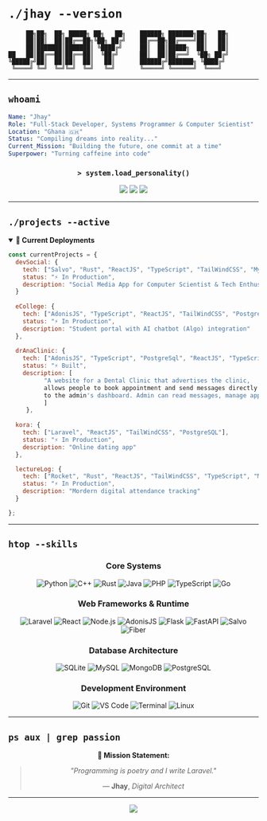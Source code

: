 # `./jhay --version`

```ascii
     ██╗██╗  ██╗ █████╗ ██╗   ██╗    ██████╗ ███████╗██╗   ██╗
     ██║██║  ██║██╔══██╗╚██╗ ██╔╝    ██╔══██╗██╔════╝██║   ██║
     ██║███████║███████║ ╚████╔╝     ██║  ██║█████╗  ██║   ██║
██   ██║██╔══██║██╔══██║  ╚██╔╝      ██║  ██║██╔══╝  ╚██╗ ██╔╝
╚█████╔╝██║  ██║██║  ██║   ██║       ██████╔╝███████╗ ╚████╔╝ 
 ╚════╝ ╚═╝  ╚═╝╚═╝  ╚═╝   ╚═╝       ╚═════╝ ╚══════╝  ╚═══╝  
```
---

## `whoami`

```yaml
Name: "Jhay"
Role: "Full-Stack Developer, Systems Programmer & Computer Scientist"
Location: "Ghana 🇬🇭"
Status: "Compiling dreams into reality..."
Current_Mission: "Building the future, one commit at a time"
Superpower: "Turning caffeine into code"
```

<div align="center">

### `> system.load_personality()`

[![](https://img.shields.io/badge/Founder-AlgoriX-00FFFF?style=for-the-badge&logo=data:image/svg+xml;base64,PHN2ZyB3aWR0aD0iMjQiIGhlaWdodD0iMjQiIHZpZXdCb3g9IjAgMCAyNCAyNCIgZmlsbD0ibm9uZSIgeG1sbnM9Imh0dHA6Ly93d3cudzMub3JnLzIwMDAvc3ZnIj4KPHBhdGggZD0iTTEyIDJMMTMuMDkgOC4yNkwyMCA5TDEzLjA5IDE1Ljc0TDEyIDIyTDEwLjkxIDE1Ljc0TDQgOUwxMC45MSA4LjI2TDEyIDJaIiBmaWxsPSIjMDBGRkZGIi8+Cjwvc3ZnPgo=)](https://algorix.netlify.app/)
[![](https://img.shields.io/badge/Executive_Board-SLINT_Tech-FF00FF?style=for-the-badge&logo=data:image/svg+xml;base64,PHN2ZyB3aWR0aD0iMjQiIGhlaWdodD0iMjQiIHZpZXdCb3g9IjAgMCAyNCAyNCIgZmlsbD0ibm9uZSIgeG1sbnM9Imh0dHA6Ly93d3cudzMub3JnLzIwMDAvc3ZnIj4KPHBhdGggZD0iTTEyIDJMMTMuMDkgOC4yNkwyMCA5TDEzLjA5IDE1Ljc0TDEyIDIyTDEwLjkxIDE1Ljc0TDQgOUwxMC45MSA4LjI2TDEyIDJaIiBmaWxsPSIjRkYwMEZGIi8+Cjwvc3ZnPgo=)](#)
[![](https://img.shields.io/badge/Status-Caffeinated-FFFF00?style=for-the-badge&logo=coffee&logoColor=black)](#)

</div>

---

## `./projects --active`

<details open>
<summary><b>🚀 Current Deployments</b></summary>

```javascript
const currentProjects = {
  devSocial: {
    tech: ["Salvo", "Rust", "ReactJS", "TypeScript", "TailWindCSS", "MySQL"],
    status: "⚡ In Production",
    description: "Social Media App for Computer Scientist & Tech Enthusiats"
  }
  
  eCollege: {
    tech: ["AdonisJS", "TypeScript", "ReactJS", "TailWindCSS", "PostgreSQL"],
    status: "⚡ In Production",
    description: "Student portal with AI chatbot (Algo) integration"
  },
  
  drAnaClinic: {
    tech: ["AdonisJS", "TypeScript", "PostgreSql", "ReactJS", "TypeScript", "TailWindCSS"],
    status: "⚡ Built",
    description: [
          "A website for a Dental Clinic that advertises the clinic,
          allows people to book appointment and send messages directly
          to the admin's dashboard. Admin can read messages, manage appointments and many more"
          ]
     },
  
  kora: {
    tech: ["Laravel", "ReactJS", "TailWindCSS", "PostgreSQL"],
    status: "⚡ In Production",
    description: "Online dating app"
  },

  lectureLog: {
    tech: ["Rocket", "Rust", "ReactJS", "TailWindCSS", "TypeScript", "MySQL"],
    status: "⚡ In Production",
    description: "Mordern digital attendance tracking"
  }

};
```

</details>

---

## `htop --skills`

<div align="center">

### **Core Systems**
![Python](https://img.shields.io/badge/Python-FFD43B?style=for-the-badge&logo=python&logoColor=blue&labelColor=black)
![C++](https://img.shields.io/badge/C++-00599C?style=for-the-badge&logo=cplusplus&logoColor=white&labelColor=black)
![Rust](https://img.shields.io/badge/Rust-CE422B?style=for-the-badge&logo=rust&logoColor=white&labelColor=black)
![Java](https://img.shields.io/badge/Java-ED8B00?style=for-the-badge&logo=java&logoColor=white&labelColor=black)
![PHP](https://img.shields.io/badge/PHP-777BB4?style=for-the-badge&logo=php&logoColor=white&labelColor=black)
![TypeScript](https://img.shields.io/badge/TypeScript-007ACC?style=for-the-badge&logo=typescript&logoColor=white&labelColor=black)
![Go](https://img.shields.io/badge/Go-00ADD8?style=for-the-badge&logo=go&logoColor=white&labelColor=black)

### **Web Frameworks & Runtime**
![Laravel](https://img.shields.io/badge/Laravel-FF2D20?style=for-the-badge&logo=laravel&logoColor=white&labelColor=black)
![React](https://img.shields.io/badge/React-20232A?style=for-the-badge&logo=react&logoColor=61DAFB&labelColor=black)
![Node.js](https://img.shields.io/badge/Node.js-43853D?style=for-the-badge&logo=node.js&logoColor=white&labelColor=black)
![AdonisJS](https://img.shields.io/badge/AdonisJS-220052?style=for-the-badge&logo=adonisjs&logoColor=white&labelColor=black)
![Flask](https://img.shields.io/badge/Flask-000000?style=for-the-badge&logo=flask&logoColor=white&labelColor=black)
![FastAPI](https://img.shields.io/badge/FastAPI-005571?style=for-the-badge&logo=fastapi&logoColor=white&labelColor=black)
![Salvo](https://img.shields.io/badge/Salvo-FB8B24?style=for-the-badge&logo=rust&logoColor=white&labelColor=black)
![Fiber](https://img.shields.io/badge/Fiber-00ADD8?style=for-the-badge&logo=go&logoColor=white&labelColor=black)

### **Database Architecture**
![SQLite](https://img.shields.io/badge/SQLite-07405E?style=for-the-badge&logo=sqlite&logoColor=white&labelColor=black)
![MySQL](https://img.shields.io/badge/MySQL-005C84?style=for-the-badge&logo=mysql&logoColor=white&labelColor=black)
![MongoDB](https://img.shields.io/badge/MongoDB-4EA94B?style=for-the-badge&logo=mongodb&logoColor=white&labelColor=black)
![PostgreSQL](https://img.shields.io/badge/PostgreSQL-316192?style=for-the-badge&logo=postgresql&logoColor=white&labelColor=black)

### **Development Environment**
![Git](https://img.shields.io/badge/Git-F05032?style=for-the-badge&logo=git&logoColor=white&labelColor=black)
![VS Code](https://img.shields.io/badge/VS_Code-0078D4?style=for-the-badge&logo=visual%20studio%20code&logoColor=white&labelColor=black)
![Terminal](https://img.shields.io/badge/Terminal-000000?style=for-the-badge&logo=gnubash&logoColor=white&labelColor=black)
![Linux](https://img.shields.io/badge/Linux-FCC624?style=for-the-badge&logo=linux&logoColor=black&labelColor=white)

</div>

---

## `ps aux | grep passion`

<div align="center">


**🎯 Mission Statement:**
> *"Programming is poetry and I write Laravel."*
> 
> — **Jhay**, *Digital Architect*

</div>

---

<div align="center">
<img src="https://capsule-render.vercel.app/api?type=waving&color=gradient&customColorList=0,2,2,5,30&height=100&section=footer&reversal=true&textBg=false&fontAlign=center&fontAlignY=center&fontSize=16&fontColor=ffffff&animation=twinkling&text=🚀%20Coding%20Saves%20Lives%20🚀" />
</div>
